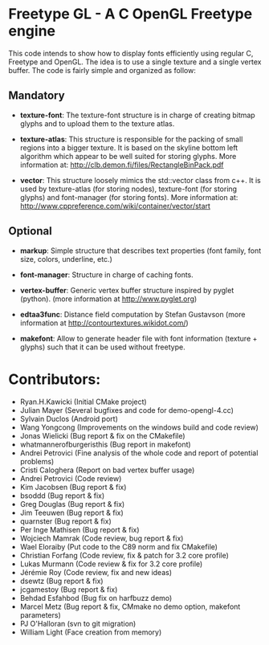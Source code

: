 Freetype GL - A C OpenGL Freetype engine
========================================

This code intends to show how to display fonts efficiently using regular C,
Freetype and OpenGL. The idea is to use a single texture and a single vertex
buffer. The code is fairly simple and organized as follow:

Mandatory
---------

* **texture-font**:  The texture-font structure is in charge of creating bitmap
                     glyphs and to upload them to the texture atlas.

* **texture-atlas**: This structure is responsible for the packing of small
                     regions into a bigger texture. It is based on the skyline
                     bottom left algorithm which appear to be well suited for
                     storing glyphs. More information at:
                     http://clb.demon.fi/files/RectangleBinPack.pdf

* **vector**:        This structure loosely mimics the std::vector class from
                     c++. It is used by texture-atlas (for storing nodes),
                     texture-font (for storing glyphs) and font-manager (for
                     storing fonts). More information at:
                     http://www.cppreference.com/wiki/container/vector/start


Optional
--------

* **markup**:        Simple structure that describes text properties (font
                     family, font size, colors, underline, etc.)

* **font-manager**:  Structure in charge of caching fonts.

* **vertex-buffer**: Generic vertex buffer structure inspired by pyglet
                     (python). (more information at http://www.pyglet.org)

* **edtaa3func**:    Distance field computation by Stefan Gustavson
                     (more information at http://contourtextures.wikidot.com/)

* **makefont**:      Allow to generate header file with font information
                     (texture + glyphs) such that it can be used without
                     freetype.


Contributors:
=============

* Ryan.H.Kawicki (Initial CMake project)
* Julian Mayer (Several bugfixes and code for demo-opengl-4.cc)
* Sylvain Duclos (Android port)
* Wang Yongcong (Improvements on the windows build and code review)
* Jonas Wielicki (Bug report & fix on the CMakefile)
* whatmannerofburgeristhis (Bug report in makefont)
* Andrei Petrovici (Fine analysis of the whole code and report of potential problems)
* Cristi Caloghera (Report on bad vertex buffer usage)
* Andrei Petrovici (Code review)
* Kim Jacobsen (Bug report & fix)
* bsoddd (Bug report & fix)
* Greg Douglas (Bug report & fix)
* Jim Teeuwen (Bug report & fix)
* quarnster (Bug report & fix)
* Per Inge Mathisen (Bug report & fix)
* Wojciech Mamrak (Code review, bug report & fix)
* Wael Eloraiby (Put code to the C89 norm and fix CMakefile)
* Christian Forfang (Code review, fix & patch for 3.2 core profile)
* Lukas Murmann (Code review & fix for 3.2 core profile)
* Jérémie Roy (Code review, fix and new ideas)
* dsewtz (Bug report & fix)
* jcgamestoy (Bug report & fix)
* Behdad Esfahbod (Bug fix on harfbuzz demo)
* Marcel Metz (Bug report & fix, CMmake no demo option, makefont parameters)
* PJ O'Halloran (svn to git migration)
* William Light (Face creation from memory)
